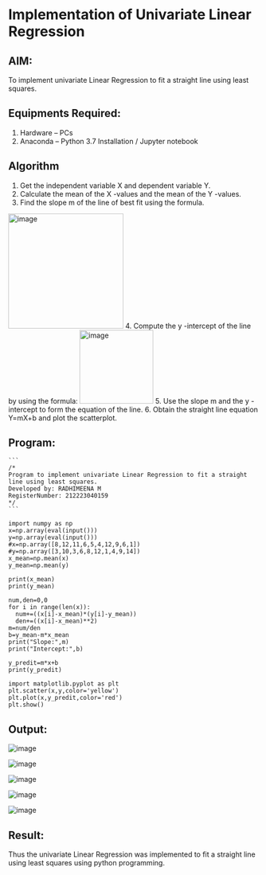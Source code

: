 # Implementation of Univariate Linear Regression
## AIM:
To implement univariate Linear Regression to fit a straight line using least squares.

## Equipments Required:
1. Hardware – PCs
2. Anaconda – Python 3.7 Installation / Jupyter notebook

## Algorithm
1. Get the independent variable X and dependent variable Y.
2. Calculate the mean of the X -values and the mean of the Y -values.
3. Find the slope m of the line of best fit using the formula. 
<img width="231" alt="image" src="https://user-images.githubusercontent.com/93026020/192078527-b3b5ee3e-992f-46c4-865b-3b7ce4ac54ad.png">
4. Compute the y -intercept of the line by using the formula:
<img width="148" alt="image" src="https://user-images.githubusercontent.com/93026020/192078545-79d70b90-7e9d-4b85-9f8b-9d7548a4c5a4.png">
5. Use the slope m and the y -intercept to form the equation of the line.
6. Obtain the straight line equation Y=mX+b and plot the scatterplot.

## Program:
    ```
    /*
    Program to implement univariate Linear Regression to fit a straight line using least squares.
    Developed by: RADHIMEENA M
    RegisterNumber: 212223040159 
    */
    ```
    
    import numpy as np
    x=np.array(eval(input()))
    y=np.array(eval(input()))
    #x=np.array([8,12,11,6,5,4,12,9,6,1])
    #y=np.array([3,10,3,6,8,12,1,4,9,14])
    x_mean=np.mean(x)
    y_mean=np.mean(y) 
    
    print(x_mean)
    print(y_mean)
    
    num,den=0,0
    for i in range(len(x)):
      num+=((x[i]-x_mean)*(y[i]-y_mean))
      den+=((x[i]-x_mean)**2)
    m=num/den
    b=y_mean-m*x_mean
    print("Slope:",m)
    print("Intercept:",b)
    
    y_predit=m*x+b
    print(y_predit)
    
    import matplotlib.pyplot as plt
    plt.scatter(x,y,color='yellow')
    plt.plot(x,y_predit,color='red')
    plt.show()

## Output:
![image](https://github.com/user-attachments/assets/39eb8ec9-e694-45a0-970a-82300cf84f79)

![image](https://github.com/user-attachments/assets/88e525df-fdd3-489c-8e77-d9da67a11a0a)

![image](https://github.com/user-attachments/assets/74277f8d-21e5-4974-95aa-3e579d04a3f2)

![image](https://github.com/user-attachments/assets/4b0fa621-0081-409e-a671-6e8c5835098c)

![image](https://github.com/user-attachments/assets/f46e250d-a0f7-418f-b0c3-5821a0939985)

## Result:
Thus the univariate Linear Regression was implemented to fit a straight line using least squares using python programming.
